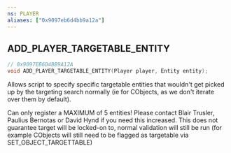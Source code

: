 ```yaml
---
ns: PLAYER
aliases: ["0x9097eb6d4bb9a12a"]
---
```

## ADD_PLAYER_TARGETABLE_ENTITY

```c
// 0x9097EB6D4BB9A12A
void ADD_PLAYER_TARGETABLE_ENTITY(Player player, Entity entity);
```

Allows script to specify specific targetable entities that wouldn't get picked up by the targeting search normally (ie for CObjects, as we don't iterate over them by default).

Can only register a MAXIMUM of 5 entities! Please contact Blair Trusler, Paulius Bernotas or David Hynd if you need this increased. This does not guarantee target will be locked-on to, normal validation will still be run (for example CObjects will still need to be flagged as targetable via SET_OBJECT_TARGETTABLE)


